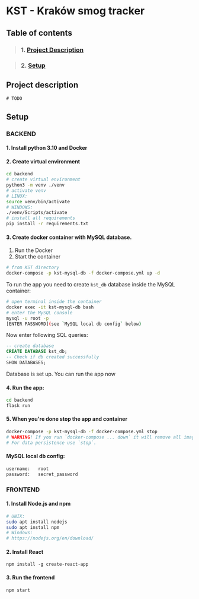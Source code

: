# KST - Kraków smog tracker

## Table of contents  

> ### 1. [Project Description](#project-description)

> ### 2. [Setup](#setup)  

## Project description
```
# TODO
```

## Setup
### BACKEND
#### 1. Install python 3.10 and Docker
#### 2. Create virtual environment
```bash
cd backend
# create virtual environment
python3 -m venv ./venv
# activate venv
# LINUX:
source venv/bin/activate
# WINDOWS:
./venv/Scripts/activate
# install all requirements
pip install -r requirements.txt
```
#### 3. Create docker container with MySQL database.
1. Run the Docker
2. Start the container
```bash
# from KST directory
docker-compose -p kst-mysql-db -f docker-compose.yml up -d
```
To run the app you need to create `kst_db` database inside the MySQL container:
```bash
# open terminal inside the container
docker exec -it kst-mysql-db bash
# enter the MySQL console
mysql -u root -p
[ENTER PASSWORD](see `MySQL local db config` below)
```
Now enter following SQL queries:
```sql
-- create database
CREATE DATABASE kst_db;
-- Check if db created successfully
SHOW DATABASES;
```
Database is set up. You can run the app now
#### 4. Run the app:
````bash
cd backend
flask run
````
#### 5. When you're done stop the app and container
```bash
docker-compose -p kst-mysql-db -f docker-compose.yml stop
# WARNING! If you run `docker-compose ... down` it will remove all images, networks, volumes etc.
# For data persistence use `stop`.
```

#### MySQL local db config:
```bash
username:   root
password:   secret_password
```

### FRONTEND
#### 1. Install Node.js and npm
```bash
# UNIX: 
sudo apt install nodejs
sudo apt install npm
# Windows:
# https://nodejs.org/en/download/
```
#### 2. Install React
```
npm install -g create-react-app  
```
#### 3. Run the frontend
```bash
npm start
```